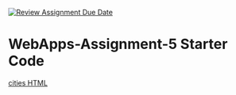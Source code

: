 [![Review Assignment Due Date](https://classroom.github.com/assets/deadline-readme-button-24ddc0f5d75046c5622901739e7c5dd533143b0c8e959d652212380cedb1ea36.svg)](https://classroom.github.com/a/7kKA03Up)
# WebApps-Assignment-5 Starter Code
<a href = "https://44-563-webapps-f23.github.io/44563-webapps-f23-assignment5-rehanmohammed/cities.html">cities HTML</a>

